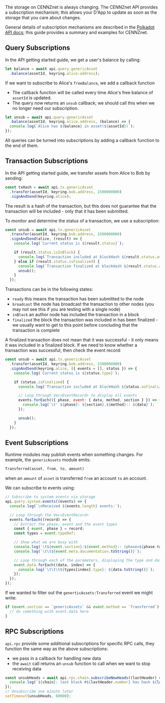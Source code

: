 The storage on CENNZnet is always changing. The CENNZnet API provides a subscription mechanism; this allows your D'App to update as soon as the storage that you care about changes.

General details of subscription mechanisms are described in the [Polkadot API docs](https://polkadot.js.org/api/start/); this guide provides a summary and examples for CENNZnet.

## Query Subscriptions

In the API getting started guide, we get a user's balance by calling:

```js
let balance = await api.query.genericAsset
  .balance(assetId, keyring.alice.address);
```

If we want to subscribe to Alice's `freeBalance`, we add a callback function
* The callback function will be called every time Alice's free balance of `assetId` is updated.
* The query now returns an `unsub` callback; we should call this when we no longer need our subscription.

```js
let unsub = await api.query.genericAsset
  .balance(assetId, keyring.alice.address, (balance) => {
  console.log(`Alice has ${balance} in asset(${assetId})`);
});
```

All queries can be turned into subscriptions by adding a callback function to the end of them.

## Transaction Subscriptions

In the API getting started guide, we transfer assets from Alice to Bob by sending:

```js
const txHash = await api.tx.genericAsset
  .transfer(assetId, keyring.bob.address, 1500000000)
  .signAndSend(keyring.alice);
```

The result is a hash of the transaction, but this does not guarantee that the transaction will be included - only that it has been submitted.

To monitor and determine the status of a transaction, we use a subscription:

```js
const unsub = await api.tx.genericAsset
  .transfer(assetId, keyring.bob.address, 1500000000)
  .signAndSend(alice, (result) => {
    console.log(`Current status is ${result.status}`);

    if (result.status.isInBlock) {
      console.log(`Transaction included at blockHash ${result.status.asInBlock}`);
    } else if (result.status.isFinalized) {
      console.log(`Transaction finalized at blockHash ${result.status.asFinalized}`);
      unsub();
    }
  });
```

Transactions can be in the following states:
* `ready` this means the transaction has been submitted to the node
* `broadcast` the node has broadcast the transaction to other nodes (you may not see this if you are testing with a single node)
* `inBlock` an author node has included the transaction in a block
* `finalized` the block the transaction was included in has been finalized - we usually want to get to this point before concluding that the transaction is complete

A finalized transaction does not mean that it was successful - it only means it was included in a finalized block. If we need to know whether a transaction was successful, then check the event record:

```js
const unsub = await api.tx.genericAsset
  .transfer(assetId, keyring.bob.address, 1500000000)
  .signAndSend(keyring.alice, ({ events = [], status }) => {
    console.log(`Current status is ${status.type}`);

    if (status.isFinalized) {
      console.log(`Transaction included at blockHash ${status.asFinalized}`);

      // Loop through Vec<EventRecord> to display all events
      events.forEach(({ phase, event: { data, method, section } }) => {
        console.log(`\t' ${phase}: ${section}.${method}:: ${data}`);
      });

      unsub();
    }
  });
```

## Event Subscriptions

Runtime modules may publish events when something changes. For example, the `genericAssets` module emits:
```rust
Transferred(asset, from, to, amount)
```
when an `amount` of `asset` is transferred `from` an account `to` an account.

We can subscribe to events using:
```js
// Subscribe to system events via storage
api.query.system.events((events) => {
  console.log(`\nReceived ${events.length} events:`);

  // Loop through the Vec<EventRecord>
  events.forEach((record) => {
    // Extract the phase, event and the event types
    const { event, phase } = record;
    const types = event.typeDef;

    // Show what we are busy with
    console.log(`\t${event.section}:${event.method}:: (phase=${phase.toString()})`);
    console.log(`\t\t${event.meta.documentation.toString()}`);

    // Loop through each of the parameters, displaying the type and data
    event.data.forEach((data, index) => {
      console.log(`\t\t\t${types[index].type}: ${data.toString()}`);
    });
  });
});
```

If we wanted to filter out the `generticAssets:Transferred` event we might write:
```js
if (event.section == `genericAssets` && event.method == `Transferred`) {
  // do something with event.data here
}
```

## RPC Subscriptions

`api.rpc` provide some additional subscriptions for specific RPC calls, they function the same way as the above subscriptions:
* we pass in a callback for handling new data
* the `await` call returns an `unsub` function to call when we want to stop receiving data

```js
const unsubHeads = await api.rpc.chain.subscribeNewHeads((lastHeader) => {
  console.log(`${chain}: last block #${lastHeader.number} has hash ${lastHeader.hash}`);
});
// Unsubscribe one minute later
setTimeout(unsubHeads, 60000);
```
